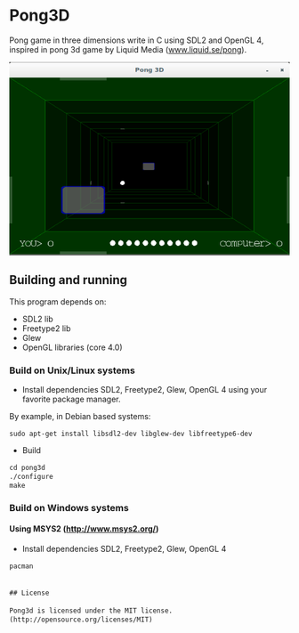 # Pong3D

Pong game in three dimensions write in C using SDL2 and OpenGL 4, inspired in pong 3d game by Liquid Media (www.liquid.se/pong).

![Pong3D](screenshot.png)

## Building and running

This program depends on:

* SDL2 lib
* Freetype2 lib
* Glew
* OpenGL libraries (core 4.0)


### Build on Unix/Linux systems

* Install dependencies SDL2, Freetype2, Glew, OpenGL 4 using your favorite package manager.

By example, in Debian based systems:

```
sudo apt-get install libsdl2-dev libglew-dev libfreetype6-dev
```

* Build 

```
cd pong3d
./configure
make
```

### Build on Windows systems

#### Using MSYS2 (http://www.msys2.org/)


* Install dependencies SDL2, Freetype2, Glew, OpenGL 4

```
pacman 
 

## License

Pong3d is licensed under the MIT license. (http://opensource.org/licenses/MIT)


